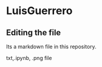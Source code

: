 # LuisGuerrero

## Editing the file

Its a markdown file in this repository.

txt,.ipynb, .png file
